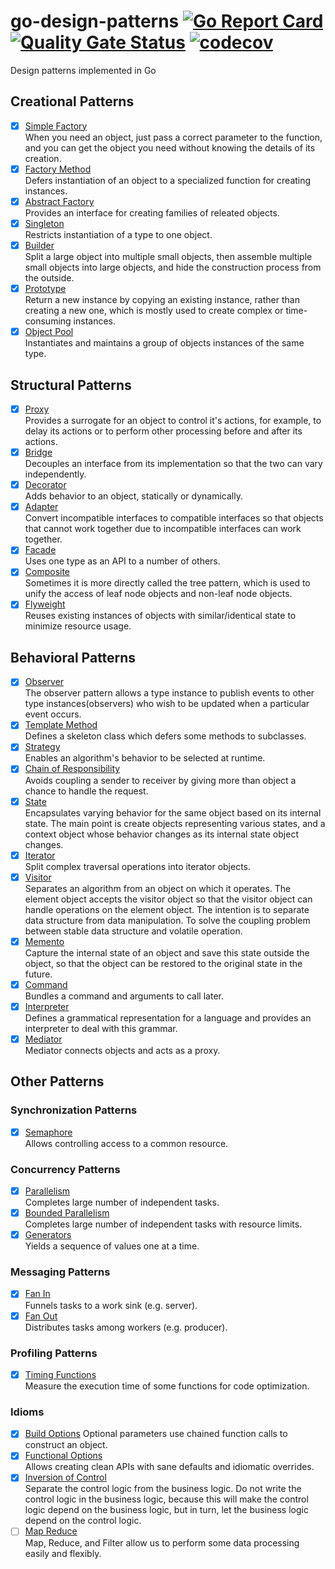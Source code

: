 # go-design-patterns [![Go Report Card](https://goreportcard.com/badge/github.com/windvalley/go-design-patterns)](https://goreportcard.com/report/github.com/windvalley/go-design-patterns) [![Quality Gate Status](https://sonarcloud.io/api/project_badges/measure?project=windvalley_go-design-patterns&metric=alert_status)](https://sonarcloud.io/dashboard?id=windvalley_go-design-patterns) [![codecov](https://codecov.io/gh/windvalley/go-design-patterns/branch/main/graph/badge.svg?token=UV7V4WC03R)](https://codecov.io/gh/windvalley/go-design-patterns)

Design patterns implemented in Go

## Creational Patterns

- [x] [Simple Factory](/simple_factory/)  
When you need an object, just pass a correct parameter to the function, and you can get the object you need without knowing the details of its creation.
- [x] [Factory Method](/factory_method/)  
Defers instantiation of an object to a specialized function for creating instances.
- [x] [Abstract Factory](/abstract_factory/)  
Provides an interface for creating families of releated objects.
- [x] [Singleton](/singleton/)  
Restricts instantiation of a type to one object.
- [x] [Builder](/builder/)  
Split a large object into multiple small objects, then assemble multiple small objects into large objects, and hide the construction process from the outside.
- [x] [Prototype](/prototype/)  
Return a new instance by copying an existing instance, rather than creating a new one, which is mostly used to create complex or time-consuming instances.
- [x] [Object Pool](/object_pool/)  
Instantiates and maintains a group of objects instances of the same type.

## Structural Patterns

- [x] [Proxy](/proxy/)  
Provides a surrogate for an object to control it's actions, for example, to delay its actions or to perform other processing before and after its actions.
- [x] [Bridge](/bridge/)  
Decouples an interface from its implementation so that the two can vary independently.
- [x] [Decorator](/decorator/)  
Adds behavior to an object, statically or dynamically.
- [x] [Adapter](/adapter/)  
Convert incompatible interfaces to compatible interfaces so that objects that cannot work together due to incompatible interfaces can work together.
- [x] [Facade](/facade/)  
Uses one type as an API to a number of others.
- [x] [Composite](/composite/)  
Sometimes it is more directly called the tree pattern, which is used to unify the access of leaf node objects and non-leaf node objects.
- [x] [Flyweight](/flyweight/)  
Reuses existing instances of objects with similar/identical state to minimize resource usage.

## Behavioral Patterns

- [x] [Observer](/observer/)  
The observer pattern allows a type instance to publish events to other type instances(observers) who wish to be updated when a particular event occurs.
- [x] [Template Method](/template_method/)  
Defines a skeleton class which defers some methods to subclasses.
- [x] [Strategy](/strategy/)  
Enables an algorithm's behavior to be selected at runtime.
- [x] [Chain of Responsibility](/chain_of_responsibility/)  
Avoids coupling a sender to receiver by giving more than object a chance to handle the request.
- [x] [State](/state/)  
Encapsulates varying behavior for the same object based on its internal state.
The main point is create objects representing various states,
and a context object whose behavior changes as its internal state object changes.
- [x] [Iterator](/iterator/)  
Split complex traversal operations into iterator objects.
- [x] [Visitor](/visitor/)  
Separates an algorithm from an object on which it operates.
The element object accepts the visitor object so that the visitor object can handle operations on the element object.
The intention is to separate data structure from data manipulation.
To solve the coupling problem between stable data structure and volatile operation.
- [x] [Memento](/memento/)  
Capture the internal state of an object and save this state outside the object,
so that the object can be restored to the original state in the future.
- [x] [Command](/command/)  
Bundles a command and arguments to call later.
- [x] [Interpreter](/interpreter/)  
Defines a grammatical representation for a language and provides an interpreter to deal with this grammar.
- [x] [Mediator](/mediator/)  
Mediator connects objects and acts as a proxy.

## Other Patterns

### Synchronization Patterns

- [x] [Semaphore](/semaphore/)  
Allows controlling access to a common resource.

### Concurrency Patterns

- [x] [Parallelism](/parallelism/)  
Completes large number of independent tasks.
- [x] [Bounded Parallelism](/bounded_parallelism/)  
Completes large number of independent tasks with resource limits.
- [x] [Generators](/generators/)  
Yields a sequence of values one at a time.

### Messaging Patterns

- [x] [Fan In](/fan_in/)  
Funnels tasks to a work sink (e.g. server).
- [x] [Fan Out](/fan_out/)  
Distributes tasks among workers (e.g. producer).

### Profiling Patterns

- [x] [Timing Functions](/timing_functions/)  
Measure the execution time of some functions for code optimization.

### Idioms

- [x] [Build Options](/build_options/)
Optional parameters use chained function calls to construct an object.
- [x] [Functional Options](/functional_options/)  
Allows creating clean APIs with sane defaults and idiomatic overrides.
- [x] [Inversion of Control](/inversion_of_control/)  
Separate the control logic from the business logic.
Do not write the control logic in the business logic,
because this will make the control logic depend on the business logic,
but in turn, let the business logic depend on the control logic.
- [ ] [Map Reduce](/map_reduce/)  
Map, Reduce, and Filter allow us to perform some data processing easily and flexibly.
